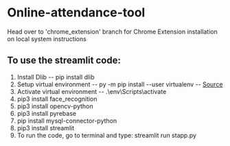 # Online-attendance-tool

<updated> Head over to 'chrome_extension' branch for Chrome Extension installation on local system instructions
  
  ## To use the streamlit code:
  1) Install Dlib -- pip install dlib
  2) Setup virtual environment -- py -m pip install --user virtualenv -- [Source](https://packaging.python.org/guides/installing-using-pip-and-virtual-environments/)
  3) Activate virtual environment -- .\env\Scripts\activate
  4) pip3 install face_recognition
5) pip3 install opencv-python
6) pip3 install pyrebase
7) pip install mysql-connector-python
8) pip3 install streamlit
9) To run the code, go to terminal and type: streamlit run stapp.py
